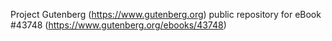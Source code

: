 Project Gutenberg (https://www.gutenberg.org) public repository for eBook #43748 (https://www.gutenberg.org/ebooks/43748)
